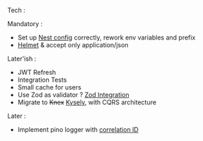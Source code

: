Tech :

Mandatory :

- Set up [Nest config](https://docs.nestjs.com/techniques/configuration) correctly, rework env variables and prefix
- [Helmet](https://docs.nestjs.com/security/helmet) & accept only application/json

Later'ish :

- JWT Refresh
- Integration Tests
- Small cache for users
- Use Zod as validator ? [Zod Integration](https://docs.nestjs.com/pipes#object-schema-validation)
- Migrate to ~~Knex~~ [Kysely](https://kysely.dev/), with CQRS architecture

Later :

- Implement pino logger with [correlation ID](https://sagarvaghela.medium.com/nestjs-logging-pino-correlation-id-and-gcp-cloud-logging-90a7e6c13a8d) 

